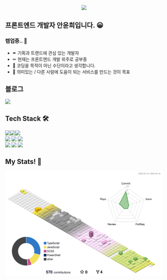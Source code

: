 <p align=center>
<img src="https://capsule-render.vercel.app/api?type=cylinder&color=E5CCFF&height=160&section=header&text=⭐YUNHEEVERSE⭐&fontSize=90&&animation=fadeIn&fontColor=FFFFFF"></image>
</p>

  
  ## 프론트엔드 개발자 **안윤희**입니다. 😀
  ### 렙업중.. 🌳

- ✒ 기획과 트랜드에 관심 있는 개발자
- ✏ 현재는 프론트엔드 개발 위주로 공부중
- 🔑 코딩을 목적이 아닌 수단이라고 생각합니다.
- 🎨 의미있는 / 다른 사람에 도움이 되는 서비스를 만드는 것이 목표

## 블로그
<a href="https://yunheeverse.tistory.com/"><img src="https://img.shields.io/badge/-blog-black"/></a>

## Tech Stack 🛠
  <img src="https://img.shields.io/badge/HTML5-E34F26?style=flat&logo=html5&logoColor=white"><img src="https://img.shields.io/badge/JavaScript-F7DF1E?style=flat-square&logo=JavaScript&logoColor=black"/><img src="https://img.shields.io/badge/React-61DAFB?style=flat-square&logo=React&logoColor=black"/>
  </br>
  <img src="https://img.shields.io/badge/CSS3-1572B6?style=flat-square&logo=CSS3&logoColor=white"/>
  <img src="https://img.shields.io/badge/Sass-CC6699?style=flat-square&logo=Sass&logoColor=white"/>
  <img src="https://img.shields.io/badge/styled--components-DB7093?style=flat-square&logo=styled-components&logoColor=white"/>
  </br>
  <img src="https://img.shields.io/badge/Node.js-339933?style=flat-square&logo=Node.js&logoColor=white"/>
  <img src="https://img.shields.io/badge/Git-F05032?style=flat-square&logo=Git&logoColor=white"/>
  <img src="https://img.shields.io/badge/GitHub-181717?style=flat-square&logo=GitHub&logoColor=white"/>
  

## My Stats! 🍭
![](./profile-3d-contrib/profile-south-season.svg)
